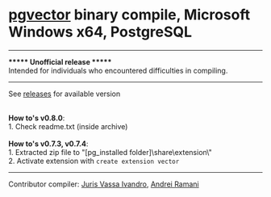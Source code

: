 # [pgvector](https://github.com/pgvector/pgvector) binary compile, Microsoft Windows x64, PostgreSQL
<hr>
<b>***** Unofficial release *****</b>
<br>Intended for individuals who encountered difficulties in compiling.<br>
<hr>
See <a href="https://github.com/andreiramani/pgvector_pgsql_windows/releases">releases</a> for available version
<br><br><p></p>
<b>How to's v0.8.0</b>:
<br>
1. Check readme.txt (inside archive)<br>
<br>
<b>How to's v0.7.3, v0.7.4</b>:
<br>
1. Extracted zip file to "[pg_installed folder]\share\extension\"<br>
2. Activate extension with <code>create extension vector</code>
<br>
<p></p>
<hr>
Contributor compiler: <a href="https://github.com/vjivandro">Juris Vassa Ivandro</a>, <a href="https://github.com/andreiramani">Andrei Ramani</a> 
